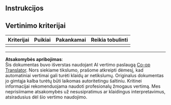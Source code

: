 <!--
CO_OP_TRANSLATOR_METADATA:
{
  "original_hash": "5ae7654f519ae831179409dc8e528055",
  "translation_date": "2025-08-28T19:28:07+00:00",
  "source_file": "6-consumer/lessons/1-speech-recognition/assignment.md",
  "language_code": "lt"
}
-->
## Instrukcijos

## Vertinimo kriterijai

| Kriterijai | Puikiai | Pakankamai | Reikia tobulinti |
| ---------- | ------- | ---------- | ---------------- |
| |  |  |  |

---

**Atsakomybės apribojimas**:  
Šis dokumentas buvo išverstas naudojant AI vertimo paslaugą [Co-op Translator](https://github.com/Azure/co-op-translator). Nors siekiame tikslumo, prašome atkreipti dėmesį, kad automatiniai vertimai gali turėti klaidų ar netikslumų. Originalus dokumentas jo gimtąja kalba turėtų būti laikomas autoritetingu šaltiniu. Kritinei informacijai rekomenduojama naudoti profesionalų žmogaus vertimą. Mes neprisiimame atsakomybės už nesusipratimus ar klaidingus interpretavimus, atsiradusius dėl šio vertimo naudojimo.